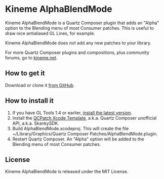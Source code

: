 # Kineme AlphaBlendMode

Kineme AlphaBlendMode is a Quartz Composer plugin that adds an "Alpha" option to the Blending menu of most Consumer patches. This is useful to draw nice antialiased GL Lines, for example.

Kineme AlphaBlendMode does *not* add any new patches to your library.

For more Quartz Composer plugins and compositions, plus community forums, go to [kineme.net](http://kineme.net). 

## How to get it

Download or clone it [from GitHub](https://github.com/kineme/AlphaBlendMode). 

## How to install it

   1. If you have GL Tools 1.4 or earlier, [install the latest version](http://kineme.net/GLTools).
   2. Install the [QCPatch Xcode Template](https://github.com/kineme/QCPatchXcodeTemplate), a.k.a. Quartz Composer unofficial API, a.k.a. SkankySDK. 
   3. Build AlphaBlendMode.xcodeproj. This will create the file ~/Library/Graphics/Quartz Composer Patches/AlphaBlendMode.plugin. 
   4. Restart Quartz Composer. An "Alpha" option will be added to the Blending menu of most Consumer patches.

## License

Kineme AlphaBlendMode is released under the MIT License. 
